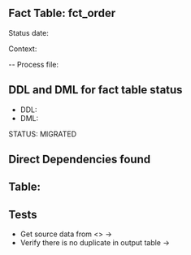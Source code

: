 ## Fact Table: fct_order

Status date:

Context:

-- Process file: 

## DDL and DML for fact table status

* DDL:
* DML:

STATUS: MIGRATED

## Direct Dependencies found


## Table:



## Tests

* Get source data from <> -> 
* Verify there is no duplicate in output table  ->